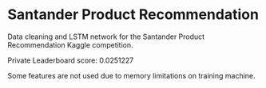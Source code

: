 # Santander Product Recommendation

Data cleaning and LSTM network for the Santander Product Recommendation Kaggle competition.

Private Leaderboard score: 0.0251227

Some features are not used due to memory limitations on training machine.

